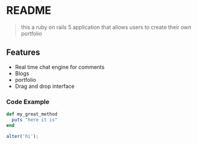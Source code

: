 # README

>this a ruby on rails 5 application that allows users to create their own portfolio

## Features

- Real time chat engine for comments
- Blogs
- portfolio
- Drag and drop interface

### Code Example

```Ruby
def my_great_method
  puts "here it is"
end
```

```javascript
alter('hi');
```
